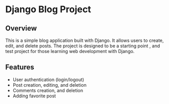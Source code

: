 # Django Blog Project

## Overview

This is a simple blog application built with Django. It allows users to create, edit, and delete posts. The project is designed to be a starting point , and test project for those learning web development with Django.

## Features
- User authentication (login/logout)
- Post creation, editing, and deletion
- Comments creation, and deletion
- Adding favorite post
